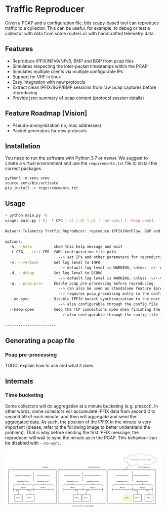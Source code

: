 # Traffic Reproducer

Given a PCAP and a configuration file, this scapy-based tool can reproduce traffic to a collector. This can be useful, for example, to debug or test a collector with data from some routers or with handcrafted telemetry data.

## Features

- Reproduce IPFIX/NFv9/NFv5, BMP and BGP from pcap files
- Simulates respecting the inter-packet timestamps within the PCAP
- Simulates multiple clients via multiple configurable IPs
- Support for VRF in linux
- Easy integration with new protocols
- Extract clean IPFIX/BGP/BMP sessions from raw pcap captures before reproducing
- Provide json summary of pcap content (protocol session details)

## Feature Roadmap [Vision]
- Pseudo-anonymization (ip, mac addresses)
- Packet generators for new protocols

## Installation

You need to run the software with Python 3.7 or newer. We suggest to create a virtual environment and use the `requirements.txt` file to install the correct packages
```
python3 -m venv venv
source venv/bin/activate
pip install -r requiremements.txt
```

## Usage

```sh
> python main.py -h
usage: main.py [-h] -t CFG [-v] [-d] [-p] [--no-sync] [--keep-open]

Network Telemetry Traffic Reproducer: reproduce IPFIX/NetFlow, BGP and BMP Traffic based on pcap file.

options:
  -h, --help          show this help message and exit
  -t CFG, --test CFG  YAML configuration file path
                        --> set IPs and other parameters for reproduction, look at examples folder for some sample configs
  -v, --verbose       Set log level to INFO
                        --> default log level is WARNING, unless -d/--debug flag is used
  -d, --debug         Set log level to DEBUG
                        --> default log level is WARNING, unless -v/--verbose flag is used
  -p, --pcap-proc     Enable pcap pre-processing before reproducing
                        --> can also be used as standalone feature (pre-process and produce output pcap without reproducing)
                        --> requires pcap_processing entry in the config file, look at examples folder for some sample configs
  --no-sync           Disable IPFIX bucket synchronization to the next full minute
                        --> also configurable through the config file [args OR config]
  --keep-open         Keep the TCP connections open when finishing the pcap reproduction
                        --> also configurable through the config file [args OR config]

-----------------------
```

## Generating a pcap file

### Pcap pre-processing

TODO: explain how to use and what it does 

## Internals

### Time bucketing

Some collectors will do aggregation at a minute bucketing (e.g. pmacct). In other words, some collectors will accumulate IPFIX data from second 0 to second 59 of each minute, and then will aggregate and send the aggregated data. As such, the position of the IPFIX in the minute is very important (please, refer to the following image to better understand the problem). That is why before sending the first IPFIX message, the reproducer will wait to sync the minute as in the PCAP. This behaviour can be disabled with `--no-sync`.

![](./docs/img/aggregation-explanation.svg)
